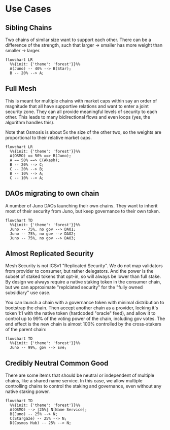 # Use Cases

## Sibling Chains

Two chains of similar size want to support each other.
There can be a difference of the strength, such that
larger -> smaller has more weight than smaller -> larger.

```mermaid
flowchart LR
  %%{init: {'theme': 'forest'}}%%
  A(Juno) -- 40% --> B(Star);
  B -- 20% --> A;
```

## Full Mesh

This is meant for multiple chains with market caps within
say an order of magnitude that all have supportive relations
and want to enter a joint security zone. They can all provide meaningful levels of security
to each other. This leads to many bidirectional flows and
even loops (yes, the algorithm handles this).

Note that Osmosis is about 5x the size of the other two,
so the weights are proportional to their relative market caps.

```mermaid
flowchart LR
  %%{init: {'theme': 'forest'}}%%
  A(OSMO) == 50% ==> B(Juno);
  A == 50% ==> C(Akash);
  B -- 20% --> C;
  C -- 20% --> B;
  B -- 10% --> A;
  C -- 10% --> A;
```

## DAOs migrating to own chain

A number of Juno DAOs launching their own chains. They want to inherit most of their security from Juno,
but keep governance to their own token.

```mermaid
flowchart TD
  %%{init: {'theme': 'forest'}}%%
  Juno -- 75%, no gov --> DAO1;
  Juno -- 75%, no gov --> DAO2;
  Juno -- 75%, no gov --> DAO3;
```

## Almost Replicated Security

Mesh Security is not ICSv1 "Replicated Security". We do not map validators from provider to consumer, but rather delegators.
And the power is the subset of staked tokens that opt-in, so will always be lower than full stake. By design we always require
a native staking token in the consumer chain, but we can approximate "replciated security" for the "fully owned subsidiary"
use case.

You can launch a chain with a governance token with minimal distribution to bootstrap the chain. Then accept another chain as a
provider, locking it's token 1:1 with the native token (hardcoded "oracle" feed), and allow it to control up to 99% of the voting power
of the chain, including gov votes. The end effect is the new chain is almost 100% controlled by the cross-stakers of the parent chain:

```mermaid
flowchart TD
  %%{init: {'theme': 'forest'}}%%
  Juno -- 99%, gov --> Eve;
```


## Credibly Neutral Common Good

There are some items that should be neutral or independent of multiple chains,
like a shared name service. In this case, we allow multiple controlling chains to 
control the staking and governance, even without any native staking power.

```mermaid
flowchart TD
  %%{init: {'theme': 'forest'}}%%
  A(OSMO) --> |25%| N[Name Service];
  B(Juno) -- 25% --> N;
  C(Stargaze) -- 25% --> N;
  D(Cosmos Hub) -- 25% --> N;
```

